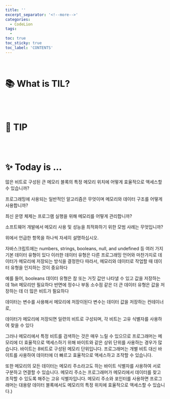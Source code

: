 ```yaml
---
title: ''
excerpt_separator: '<!--more-->'
categories:
  - CodeLion
tags:
  -
toc: true
toc_sticky: true
toc_label: 'CONTENTS'
---
```


<br>

<!--  source ~/.bash_profile   -->
<!-- bundle exec jekyll serve -->

# 📚 What is TIL?

<!-- content -->
<!-- content -->

<br>
<br>

# 🔗 TIP

<!-- content -->
<!-- content -->

<br>
<br>

# ✨ Today is ...

<!-- content -->
<!-- content -->

<script src="https://gist.github.com/D-Sup/7aad41cc00022b32f466c580c2fccb96.js"></script>

많은 비트로 구성된 큰 메모리 블록의 특정 메모리 위치에 어떻게 효율적으로 액세스할 수 있습니까?

프로그래밍에 사용되는 일반적인 알고리즘은 무엇이며 메모리와 데이터 구조를 어떻게 사용합니까? 

최신 운영 체제는 프로그램 실행을 위해 메모리를 어떻게 관리합니까? 

소프트웨어 개발에서 메모리 사용 및 성능을 최적화하기 위한 모범 사례는 무엇입니까? 

위에서 언급한 항목을 하나씩 자세히 설명하십시오.

자바스크립트에는 numbers, strings, booleans, null, and undefined 등 여러 가지 기본 데이터 유형이 있다 
이러한 데이터 유형은 다른 프로그래밍 언어와 마찬가지로 데이터가 메모리에 저장되는 방식을 결정한다
따라서, 메모리와 데이터로 작업할 때 데이터 유형을 인지하는 것이 중요하다 

예를 들어, booleans 데이터 유형은 참 또는 거짓 값만 나타낼 수 있고 값을 저장하는 데 1bit 메모리만 필요하다 
반면에 정수나 부동 소수점 같은 더 큰 데이터 유형은 값을 저장하는 데 더 많은 비트가 필요하다

데이터는 변수를 사용해서 메모리에 저장이된다
변수는 데이터 값을 저장하는 컨테이너로, 

데이터가 메모리에 저장되면 일련의 비트로 구성되며, 각 비트는 고유 식별자를 사용하여 찾을 수 있다

그러나 메모리에서 특정 비트를 검색하는 것은 매우 느릴 수 있으므로 프로그래머는 메모리에 더 효율적으로 액세스하기 위해 바이트와 같은 상위 단위를 사용하는 경우가 많습니다. 바이트는 8비트로 구성된 메모리 단위입니다. 프로그래머는 개별 비트 대신 바이트를 사용하여 데이터에 더 빠르고 효율적으로 액세스하고 조작할 수 있습니다.

또한 메모리의 모든 데이터는 메모리 주소라고도 하는 바이트 식별자를 사용하여 서로 구분하고 연결할 수 있습니다. 메모리 주소는 프로그래머가 메모리에서 데이터를 찾고 조작할 수 있도록 해주는 고유 식별자입니다. 메모리 주소와 포인터를 사용하면 프로그래머는 대용량 데이터 블록에서도 메모리의 특정 위치에 효율적으로 액세스할 수 있습니다.)